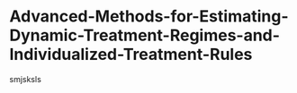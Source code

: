 # Advanced-Methods-for-Estimating-Dynamic-Treatment-Regimes-and-Individualized-Treatment-Rules
smjsksls